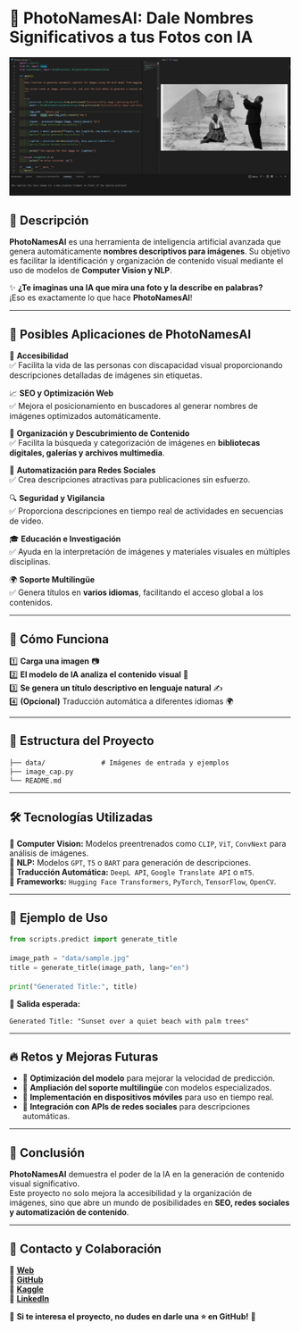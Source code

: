 # **📸 PhotoNamesAI: Dale Nombres Significativos a tus Fotos con IA**  

<p align="center">
  <img src="./PhotoNamesAI.jpg" alt="PhotoNamesAI">
</p>  

## 🧠 **Descripción**  

**PhotoNamesAI** es una herramienta de inteligencia artificial avanzada que genera automáticamente **nombres descriptivos para imágenes**. Su objetivo es facilitar la identificación y organización de contenido visual mediante el uso de modelos de **Computer Vision y NLP**.  

✨ **¿Te imaginas una IA que mira una foto y la describe en palabras?**  
¡Eso es exactamente lo que hace **PhotoNamesAI**!  

---

## 🎯 **Posibles Aplicaciones de PhotoNamesAI**  

🚀 **Accesibilidad**  
✅ Facilita la vida de las personas con discapacidad visual proporcionando descripciones detalladas de imágenes sin etiquetas.  

📈 **SEO y Optimización Web**  
✅ Mejora el posicionamiento en buscadores al generar nombres de imágenes optimizados automáticamente.  

📂 **Organización y Descubrimiento de Contenido**  
✅ Facilita la búsqueda y categorización de imágenes en **bibliotecas digitales, galerías y archivos multimedia**.  

📲 **Automatización para Redes Sociales**  
✅ Crea descripciones atractivas para publicaciones sin esfuerzo.  

🔍 **Seguridad y Vigilancia**  
✅ Proporciona descripciones en tiempo real de actividades en secuencias de video.  

🎓 **Educación e Investigación**  
✅ Ayuda en la interpretación de imágenes y materiales visuales en múltiples disciplinas.  

🌍 **Soporte Multilingüe**  
✅ Genera títulos en **varios idiomas**, facilitando el acceso global a los contenidos.  

---

## 🚀 **Cómo Funciona**  

1️⃣ **Carga una imagen** 📷  
2️⃣ **El modelo de IA analiza el contenido visual** 🧐  
3️⃣ **Se genera un título descriptivo en lenguaje natural** ✍️  
4️⃣ **(Opcional)** Traducción automática a diferentes idiomas 🌍  

---

## 📂 **Estructura del Proyecto**  

```
├── data/              # Imágenes de entrada y ejemplos
├── image_cap.py      
└── README.md
```

---

## 🛠 **Tecnologías Utilizadas**  

🔹 **Computer Vision:** Modelos preentrenados como `CLIP`, `ViT`, `ConvNext` para análisis de imágenes.  
🔹 **NLP:** Modelos `GPT`, `T5` o `BART` para generación de descripciones.  
🔹 **Traducción Automática:** `DeepL API`, `Google Translate API` o `mT5`.  
🔹 **Frameworks:** `Hugging Face Transformers`, `PyTorch`, `TensorFlow`, `OpenCV`.  

---

## 🎯 **Ejemplo de Uso**  

```python
from scripts.predict import generate_title

image_path = "data/sample.jpg"
title = generate_title(image_path, lang="en")

print("Generated Title:", title)
```

📌 **Salida esperada:**  
```
Generated Title: "Sunset over a quiet beach with palm trees"
```

---

## 🔥 **Retos y Mejoras Futuras**  

- 📌 **Optimización del modelo** para mejorar la velocidad de predicción.  
- 📌 **Ampliación del soporte multilingüe** con modelos especializados.  
- 📌 **Implementación en dispositivos móviles** para uso en tiempo real.  
- 📌 **Integración con APIs de redes sociales** para descripciones automáticas.  

---

## 🏁 **Conclusión**  

**PhotoNamesAI** demuestra el poder de la IA en la generación de contenido visual significativo.  
Este proyecto no solo mejora la accesibilidad y la organización de imágenes, sino que abre un mundo de posibilidades en **SEO, redes sociales y automatización de contenido**.  

---

## 📌 **Contacto y Colaboración**  

🔹 **[Web](https://pdroruiz.com/)**  
🔹 **[GitHub](https://github.com/pdro-ruiz)**  
🔹 **[Kaggle](https://www.kaggle.com/pdroruiz)**  
🔹 **[LinkedIn](https://www.linkedin.com/in/)**  

📢 **Si te interesa el proyecto, no dudes en darle una ⭐ en GitHub!** 🚀  
